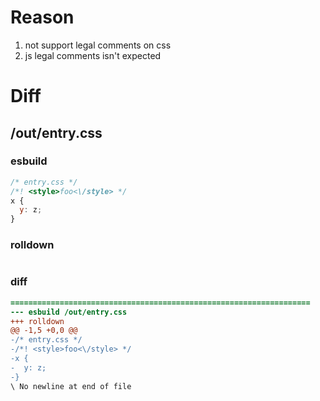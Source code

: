 # Reason
1. not support legal comments on css
2. js legal comments isn't expected
# Diff
## /out/entry.css
### esbuild
```js
/* entry.css */
/*! <style>foo<\/style> */
x {
  y: z;
}
```
### rolldown
```js

```
### diff
```diff
===================================================================
--- esbuild	/out/entry.css
+++ rolldown	
@@ -1,5 +0,0 @@
-/* entry.css */
-/*! <style>foo<\/style> */
-x {
-  y: z;
-}
\ No newline at end of file

```